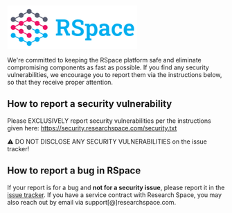   ![RSpace logo](https://github.com/rspace-os/rspace-marketing-resources/blob/main/rspace_logo.png)

We're committed to keeping the RSpace platform safe and eliminate compromising components as fast as possible. If you find any security vulnerabilities, we encourage you to report them via the instructions below, so that they receive proper attention.

## How to report a security vulnerability
Please EXCLUSIVELY report security vulnerabilities per the instructions given here: https://security.researchspace.com/security.txt

⚠️ DO NOT DISCLOSE ANY SECURITY VULNERABILITIES on the issue tracker!

## How to report a bug in RSpace
If your report is for a bug and **not for a security issue**, please report it in the [issue tracker](https://github.com/rspace-os/rspace-web/issues). 
If you have a service contract with Research Space, you may also reach out by email via support[@]researchspace.com.
